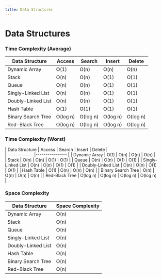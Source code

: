 ```yaml
---
title: Data Structures
---
```


# Data Structures
### Time Complexity (Average)

| Data Structure      | Access | Search | Insert | Delete |  
| ------------- |---------------- | ----- | ----- | ------ |
| Dynamic Array       | O(1)     | O(n)     | O(n)     | O(n)     |
| Stack               | O(n)     | O(n)     | O(1)     | O(1)     |
| Queue               | O(n)     | O(n)     | O(1)     | O(1)     |
| Singly-Linked List  | O(n)     | O(n)     | O(1)     | O(1)     |
| Doubly-Linked List  | O(n)     | O(n)     | O(1)     | O(1)     |
| Hash Table          | O(1)     | O(1)     | O(1)     | O(1)     |
| Binary Search Tree  | O(log n) | O(log n) | O(log n) | O(log n) |
| Red-Black Tree      | O(log n) | O(log n) | O(log n) | O(log n) |

### Time Complexity (Worst)

| Data Structure      | Access | Search | Insert | Delete |  
| ------------- |---------------- |
| Dynamic Array       | O(1)     | O(n)     | O(n)     | O(n)     |
| Stack               | O(n)     | O(n)     | O(1)     | O(1)     |
| Queue               | O(n)     | O(n)     | O(1)     | O(1)     |
| Singly-Linked List  | O(n)     | O(n)     | O(1)     | O(1)     |
| Doubly-Linked List  | O(n)     | O(n)     | O(1)     | O(1)     |
| Hash Table          | O(1)     | O(n)     | O(n)     | O(n)     |
| Binary Search Tree  | O(n)     | O(n)     | O(n)     | O(n)     |
| Red-Black Tree      | O(log n) | O(log n) | O(log n) | O(log n) |

### Space Complexity

| Data Structure      | Space Complexity |  
| ------------- |---------------- |
| Dynamic Array       | O(n) |
| Stack               | O(n) |
| Queue               | O(n) |
| Singly-Linked List  | O(n) |
| Doubly-Linked List  | O(n) |
| Hash Table          | O(n) |
| Binary Search Tree  | O(n) |
| Red-Black Tree      | O(n) |
